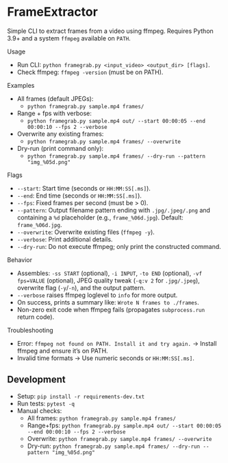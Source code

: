 # FrameExtractor

Simple CLI to extract frames from a video using ffmpeg. Requires Python 3.9+ and a system `ffmpeg` available on `PATH`.

Usage
- Run CLI: `python framegrab.py <input_video> <output_dir> [flags]`.
- Check ffmpeg: `ffmpeg -version` (must be on PATH).

Examples
- All frames (default JPEGs):
  - `python framegrab.py sample.mp4 frames/`
- Range + fps with verbose:
  - `python framegrab.py sample.mp4 out/ --start 00:00:05 --end 00:00:10 --fps 2 --verbose`
 - Overwrite any existing frames:
   - `python framegrab.py sample.mp4 frames/ --overwrite`
- Dry-run (print command only):
  - `python framegrab.py sample.mp4 frames/ --dry-run --pattern "img_%05d.png"`

Flags
- `--start`: Start time (seconds or `HH:MM:SS[.ms]`).
- `--end`: End time (seconds or `HH:MM:SS[.ms]`).
- `--fps`: Fixed frames per second (must be > 0).
 - `--pattern`: Output filename pattern ending with `.jpg/.jpeg/.png` and containing a `%d` placeholder (e.g., `frame_%06d.jpg`). Default: `frame_%06d.jpg`.
 - `--overwrite`: Overwrite existing files (`ffmpeg -y`).
 - `--verbose`: Print additional details.
 - `--dry-run`: Do not execute ffmpeg; only print the constructed command.

 Behavior
 - Assembles: `-ss START` (optional), `-i INPUT`, `-to END` (optional), `-vf fps=VALUE` (optional), JPEG quality tweak (`-q:v 2` for `.jpg/.jpeg`), overwrite flag (`-y`/`-n`), and the output pattern.
 - `--verbose` raises ffmpeg loglevel to `info` for more output.
 - On success, prints a summary like: `Wrote N frames to ./frames`.
 - Non-zero exit code when ffmpeg fails (propagates `subprocess.run` return code).

Troubleshooting
- Error: `ffmpeg not found on PATH. Install it and try again.` → Install ffmpeg and ensure it’s on PATH.
- Invalid time formats → Use numeric seconds or `HH:MM:SS[.ms]`.

## Development

- Setup: `pip install -r requirements-dev.txt`
- Run tests: `pytest -q`
- Manual checks:
  - All frames: `python framegrab.py sample.mp4 frames/`
  - Range+fps: `python framegrab.py sample.mp4 out/ --start 00:00:05 --end 00:00:10 --fps 2 --verbose`
  - Overwrite: `python framegrab.py sample.mp4 frames/ --overwrite`
  - Dry-run: `python framegrab.py sample.mp4 frames/ --dry-run --pattern "img_%05d.png"`
